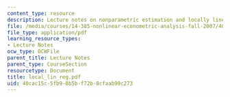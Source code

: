 ```yaml
---
content_type: resource
description: Lecture notes on nonparametric estimation and locally linear regression.
file: /media/courses/14-385-nonlinear-econometric-analysis-fall-2007/40cac15c5fb98b5bf72b8cfaab90c273_local_lin_reg.pdf
file_type: application/pdf
learning_resource_types:
- Lecture Notes
ocw_type: OCWFile
parent_title: Lecture Notes
parent_type: CourseSection
resourcetype: Document
title: local_lin_reg.pdf
uid: 40cac15c-5fb9-8b5b-f72b-8cfaab90c273
---
```

